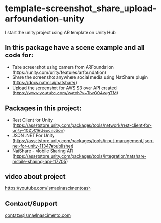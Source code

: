 # template-screenshot_share_upload-arfoundation-unity
I start the unity project using AR template on Unity Hub

## In this package have a scene example and all code for:

- Take screenshot using camera from ARFoundation (https://unity.com/unity/features/arfoundation) <br>
- Share the screenshot anywhere social media using NatShare plugin (https://docs.natml.ai/natshare/) <br>
- Upload the screenshot for AWS S3 over API created (https://www.youtube.com/watch?v=TiwG04wrgTM) <br>

## Packages in this project:
- Rest Client for Unity (https://assetstore.unity.com/packages/tools/network/rest-client-for-unity-102501#description)
- JSON .NET For Unity (https://assetstore.unity.com/packages/tools/input-management/json-net-for-unity-11347#publisher)
- NatShare - Mobile Sharing API (https://assetstore.unity.com/packages/tools/integration/natshare-mobile-sharing-api-117705)

## video about project
https://youtube.com/ismaelnascimentoash

## Contact/Support
contato@ismaelnascimento.com
